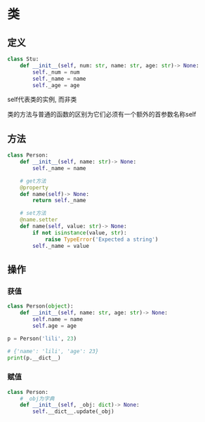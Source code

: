 <!--
 * @Description: 
 * @Version: 1.0
 * @Author: DaLao
 * @Email:  
 * @Date: 2021-02-01 12:29:16
 * @LastEditors: daLao
 * @LastEditTime: 2023-04-17 15:21:12
-->

# 类

## 定义

```py
class Stu:
    def __init__(self, num: str, name: str, age: str)-> None:
        self._num = num
        self._name = name
        self._age = age
```

self代表类的实例, 而非类

类的方法与普通的函数的区别为它们必须有一个额外的首参数名称self

## 方法

```py
class Person:
    def __init__(self, name: str)-> None:
        self._name = name

    # get方法
    @property
    def name(self)-> None:
        return self._name

    # set方法
    @name.setter
    def name(self, value: str)-> None:
        if not isinstance(value, str):
            raise TypeError('Expected a string')
        self._name = value
```

## 操作

### 获值

```py
class Person(object):
    def __init__(self, name: str, age: str)-> None:
        self.name = name
        self.age = age

p = Person('lili', 23)

# {'name': 'lili', 'age': 23}
print(p.__dict__)
```

### 赋值

```py
class Person:
    # _obj为字典
    def __init__(self, _obj: dict)-> None:
        self.__dict__.update(_obj)
```